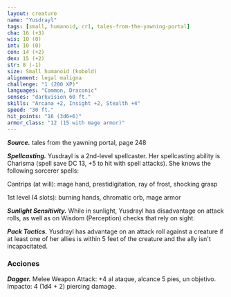 ```yaml
---
layout: creature
name: "Yusdrayl"
tags: [small, humanoid, cr1, tales-from-the-yawning-portal]
cha: 16 (+3)
wis: 10 (0)
int: 10 (0)
con: 14 (+2)
dex: 15 (+2)
str: 8 (-1)
size: Small humanoid (kobold)
alignment: legal maligna
challenge: "1 (200 XP)"
languages: "Common, Draconic"
senses: "darkvision 60 ft."
skills: "Arcana +2, Insight +2, Stealth +4"
speed: "30 ft."
hit_points: "16 (3d6+6)"
armor_class: "12 (15 with mage armor)"
---
```


***Source.*** tales from the yawning portal,  page 248

***Spellcasting.*** Yusdrayl is a 2nd-level spellcaster. Her spellcasting ability is Charisma (spell save DC 13, +5 to hit with spell attacks). She knows the following sorcerer spells:

Cantrips (at will): mage hand, prestidigitation, ray of frost, shocking grasp

1st level (4 slots): burning hands, chromatic orb, mage armor

***Sunlight Sensitivity.*** While in sunlight, Yusdrayl has disadvantage on attack rolls, as well as on Wisdom (Perception) checks that rely on sight.

***Pack Tactics.*** Yusdrayl has advantage on an attack roll against a creature if at least one of her allies is within 5 feet of the creature and the ally isn't incapacitated.

### Acciones

***Dagger.*** Melee Weapon Attack: +4 al ataque, alcance 5 pies, un objetivo. Impacto: 4 (1d4 + 2) piercing damage.